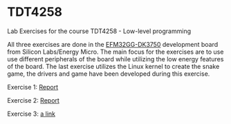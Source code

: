 # TDT4258
Lab Exercises for the course TDT4258 - Low-level programming

All three exercises are done in the [EFM32GG-DK3750](https://www.silabs.com/products/development-tools/mcu/32-bit/efm32-giant-gecko-development-kit) development board from Silicon Labs/Energy Micro. The main focus for the exercises are to use use different peripherals of the board while utilizing the low energy features of the board.
The last exercise utilizes the Linux kernel to create the snake game, the drivers and game have been developed during this exercise.

Exercise 1: [Report](https://github.com/Erblinium/TDT4258/blob/master/Exercise%201/Report/TDT4258_ex1_group8.pdf)

Exercise 2: [Report](https://github.com/Erblinium/TDT4258/blob/master/Exercise%202/Report/NTNU_TDT4258_Exercise2.pdf)

Exercise 3: [a link](https://github.com/user/repo/blob/branch/other_file.md)
